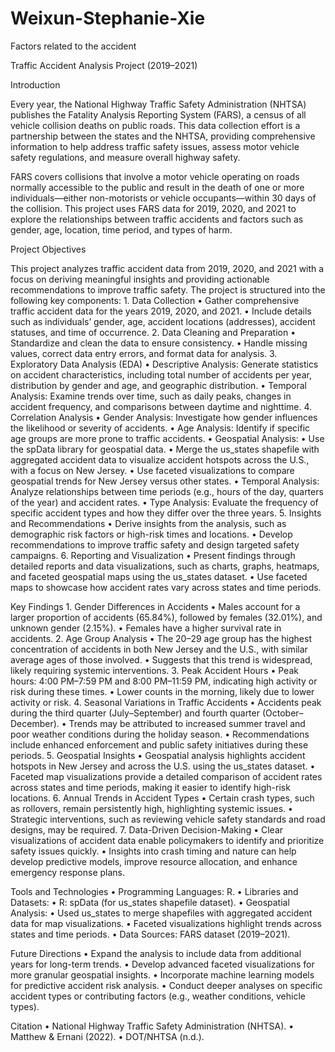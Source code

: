# Weixun-Stephanie-Xie
Factors related to the accident

Traffic Accident Analysis Project (2019–2021)

Introduction

Every year, the National Highway Traffic Safety Administration (NHTSA) publishes the Fatality Analysis Reporting System (FARS), a census of all vehicle collision deaths on public roads. This data collection effort is a partnership between the states and the NHTSA, providing comprehensive information to help address traffic safety issues, assess motor vehicle safety regulations, and measure overall highway safety.

FARS covers collisions that involve a motor vehicle operating on roads normally accessible to the public and result in the death of one or more individuals—either non-motorists or vehicle occupants—within 30 days of the collision. This project uses FARS data for 2019, 2020, and 2021 to explore the relationships between traffic accidents and factors such as gender, age, location, time period, and types of harm.

Project Objectives

This project analyzes traffic accident data from 2019, 2020, and 2021 with a focus on deriving meaningful insights and providing actionable recommendations to improve traffic safety. The project is structured into the following key components:
	1.	Data Collection
	•	Gather comprehensive traffic accident data for the years 2019, 2020, and 2021.
	•	Include details such as individuals’ gender, age, accident locations (addresses), accident statuses, and time of occurrence.
	2.	Data Cleaning and Preparation
	•	Standardize and clean the data to ensure consistency.
	•	Handle missing values, correct data entry errors, and format data for analysis.
	3.	Exploratory Data Analysis (EDA)
	•	Descriptive Analysis: Generate statistics on accident characteristics, including total number of accidents per year, distribution by gender and age, and geographic distribution.
	•	Temporal Analysis: Examine trends over time, such as daily peaks, changes in accident frequency, and comparisons between daytime and nighttime.
	4.	Correlation Analysis
	•	Gender Analysis: Investigate how gender influences the likelihood or severity of accidents.
	•	Age Analysis: Identify if specific age groups are more prone to traffic accidents.
	•	Geospatial Analysis:
	•	Use the spData library for geospatial data.
	•	Merge the us_states shapefile with aggregated accident data to visualize accident hotspots across the U.S., with a focus on New Jersey.
	•	Use faceted visualizations to compare geospatial trends for New Jersey versus other states.
	•	Temporal Analysis: Analyze relationships between time periods (e.g., hours of the day, quarters of the year) and accident rates.
	•	Type Analysis: Evaluate the frequency of specific accident types and how they differ over the three years.
	5.	Insights and Recommendations
	•	Derive insights from the analysis, such as demographic risk factors or high-risk times and locations.
	•	Develop recommendations to improve traffic safety and design targeted safety campaigns.
	6.	Reporting and Visualization
	•	Present findings through detailed reports and data visualizations, such as charts, graphs, heatmaps, and faceted geospatial maps using the us_states dataset.
	•	Use faceted maps to showcase how accident rates vary across states and time periods.

Key Findings
	1.	Gender Differences in Accidents
	•	Males account for a larger proportion of accidents (65.84%), followed by females (32.01%), and unknown gender (2.15%).
	•	Females have a higher survival rate in accidents.
	2.	Age Group Analysis
	•	The 20–29 age group has the highest concentration of accidents in both New Jersey and the U.S., with similar average ages of those involved.
	•	Suggests that this trend is widespread, likely requiring systemic interventions.
	3.	Peak Accident Hours
	•	Peak hours: 4:00 PM–7:59 PM and 8:00 PM–11:59 PM, indicating high activity or risk during these times.
	•	Lower counts in the morning, likely due to lower activity or risk.
	4.	Seasonal Variations in Traffic Accidents
	•	Accidents peak during the third quarter (July–September) and fourth quarter (October–December).
	•	Trends may be attributed to increased summer travel and poor weather conditions during the holiday season.
	•	Recommendations include enhanced enforcement and public safety initiatives during these periods.
	5.	Geospatial Insights
	•	Geospatial analysis highlights accident hotspots in New Jersey and across the U.S. using the us_states dataset.
	•	Faceted map visualizations provide a detailed comparison of accident rates across states and time periods, making it easier to identify high-risk locations.
	6.	Annual Trends in Accident Types
	•	Certain crash types, such as rollovers, remain persistently high, highlighting systemic issues.
	•	Strategic interventions, such as reviewing vehicle safety standards and road designs, may be required.
	7.	Data-Driven Decision-Making
	•	Clear visualizations of accident data enable policymakers to identify and prioritize safety issues quickly.
	•	Insights into crash timing and nature can help develop predictive models, improve resource allocation, and enhance emergency response plans.

Tools and Technologies
	•	Programming Languages: R.
	•	Libraries and Datasets:
	•	R: spData (for us_states shapefile dataset).
	•	Geospatial Analysis:
	•	Used us_states to merge shapefiles with aggregated accident data for map visualizations.
	•	Faceted visualizations highlight trends across states and time periods.
	•	Data Sources: FARS dataset (2019–2021).

Future Directions
	•	Expand the analysis to include data from additional years for long-term trends.
	•	Develop advanced faceted visualizations for more granular geospatial insights.
	•	Incorporate machine learning models for predictive accident risk analysis.
	•	Conduct deeper analyses on specific accident types or contributing factors (e.g., weather conditions, vehicle types).

Citation
	•	National Highway Traffic Safety Administration (NHTSA).
	•	Matthew & Ernani (2022).
	•	DOT/NHTSA (n.d.).
